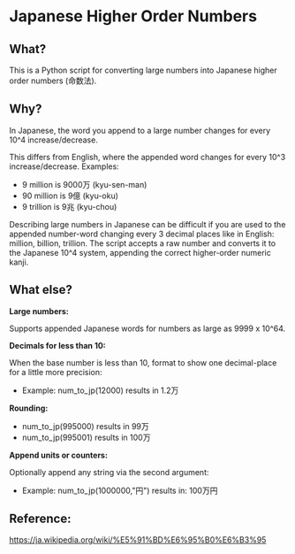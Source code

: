 # Japanese Higher Order Numbers

## What?
This is a Python script for converting large numbers into Japanese higher order numbers (命数法).

## Why?

In Japanese, the word you append to a large number changes for every 10^4 increase/decrease.

This differs from English, where the appended word changes for every 10^3 increase/decrease. Examples:
- 9  million  is 9000万  (kyu-sen-man)
- 90 million  is 9億     (kyu-oku)
- 9  trillion is 9兆     (kyu-chou)

Describing large numbers in Japanese can be difficult if you are used to the appended number-word changing every 3 decimal places like in English: million, billion, trillion. The script accepts a raw number and converts it to the Japanese 10^4 system, appending the correct higher-order numeric kanji.

## What else?

<strong>Large numbers:</strong>

Supports appended Japanese words for numbers as large as 9999 x 10^64.

<strong>Decimals for less than 10:</strong>

When the base number is less than 10, format to show one decimal-place for a little more precision:
- Example: num_to_jp(12000) results in 1.2万

<strong>Rounding:</strong>
- num_to_jp(995000) results in 99万
- num_to_jp(995001) results in 100万

<strong>Append units or counters:</strong>

Optionally append any string via the second argument:
- Example: num_to_jp(1000000,"円") results in: 100万円

## Reference:
https://ja.wikipedia.org/wiki/%E5%91%BD%E6%95%B0%E6%B3%95
